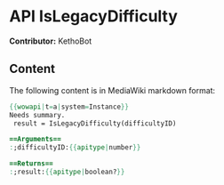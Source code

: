 # API IsLegacyDifficulty

**Contributor:** KethoBot

## Content

The following content is in MediaWiki markdown format:

```mediawiki
{{wowapi|t=a|system=Instance}}
Needs summary.
 result = IsLegacyDifficulty(difficultyID)

==Arguments==
:;difficultyID:{{apitype|number}}

==Returns==
:;result:{{apitype|boolean?}}
```